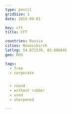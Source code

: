 ```yaml
---
type: pencil
gridSize: 1
date: 2015-09-01

key: cft
title: CFT

countries: Russia
cities: Novosibirsk
latlng: 54.871539, 83.086645
geo: RUS

tags:
  - free
  - corporate


  - round
  - without rubber
  - used
  - sharpened

---
```


